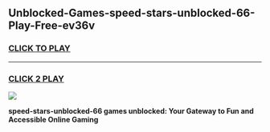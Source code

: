
## Unblocked-Games-speed-stars-unblocked-66-Play-Free-ev36v
<h3>
<a href="https://premium76.site?title=speed-stars-unblocked-66&ref=12A">CLICK TO PLAY</a></h3>
<hr>

<h3>
<a href="https://premium76.site?title=speed-stars-unblocked-66&ref=12A">CLICK 2 PLAY</a>
  
</h3>

<a href="https://premium76.site?title=speed-stars-unblocked-66&ref=12A"><img src="https://clearcache.store/games.png"></a>


**speed-stars-unblocked-66 games unblocked: Your Gateway to Fun and Accessible Online Gaming**
